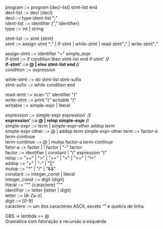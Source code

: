 program		::= program [decl-list] stmt-list end <br />
decl-list	::= decl {decl} <br />
decl 		::= type ident-list ";" <br />
ident-list 	::= identifier {"," identifier} <br />
type 		::= int | string <br />

stmt-list	::= stmt {stmt} <br />
stmt		::= assign-stmt ";"   |   if-stmt   |  while-stmt   | read-stmt";"   |   write-stmt";" <br />

assign-stmt	::= identifier "="   simple_expr <br />
if-stmt 	::= if condition then stmt-list end if-stmt' /**/<br /> 
if-stmt' 	::= @ | else stmt-list end /**/<br />
condition 	::= expression <br />

while-stmt	::= do   stmt-list stmt-sufix <br />
stmt-sufix	::= while   condition end <br />

read-stmt	::= scan   "(" identifier ")" <br />
write-stmt	::= print  "(" writable ")" <br />
writable	::= simple-expr   | literal <br />

expression 	::= simple-expr expression' /**/ <br />
expression'	::= @ | relop simple-expr /**/ <br />
simple-expr	::= term   | simple-expr-other  addop  term <br />
simple-expr-other ::= @ | addop term simple-expr-other
term		::= factor-a term-continue <br />
term-continue 	::= @ | mulop factor-a term-continue<br />
fator-a		::= factor   |   ! factor   |   "-"   factor <br />
factor		::= identifier   | constant   |   "("   expression   ")" <br />
relop		::= "=="  |  ">"  |  ">="  |  "<"  |  "<="  | "!=" <br />
addop 		::= "+"  |  "-"  |  "||" <br />
mulop		::=  "*"  |  "/"  |  "&&" <br />
constant	::= integer_const  | literal <br />
integer_const	::= digit  {digit} <br />
literal		::= "“" {caractere} "”" <br />
identifier	::= letter {letter | digit} <br />
letter		::= [A-Za-z] <br />
digit		::= [0-9] <br />
caractere	::= um dos caracteres ASCII, exceto “” e quebra de linha <br />

OBS -> lambda == @ <br />
Gramática com fatoração e recursão a esquerda
